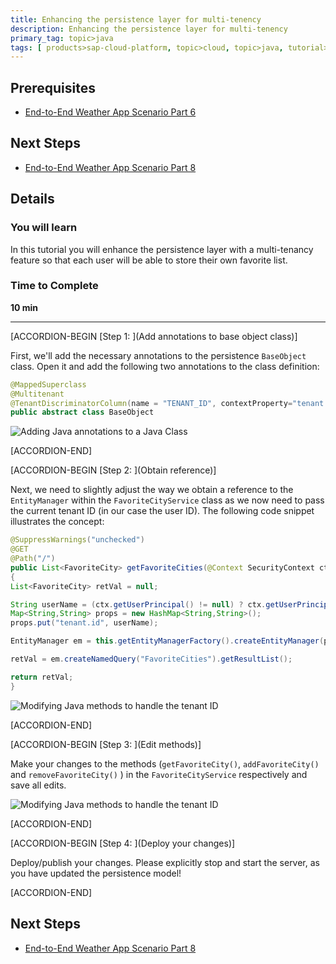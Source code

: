 ```yaml
---
title: Enhancing the persistence layer for multi-tenency
description: Enhancing the persistence layer for multi-tenency
primary_tag: topic>java
tags: [ products>sap-cloud-platform, topic>cloud, topic>java, tutorial>intermediate]
---
```


## Prerequisites  
- [End-to-End Weather App Scenario Part 6](http://www.sap.com/developer/tutorials/hcp-java-weatherapp-part6.html)

## Next Steps
- [End-to-End Weather App Scenario Part 8](http://www.sap.com/developer/tutorials/hcp-java-weatherapp-part8.html)

## Details
### You will learn  
In this tutorial you will enhance the persistence layer with a multi-tenancy feature so that each user will be able to store their own favorite list.

### Time to Complete
**10 min**

---


[ACCORDION-BEGIN [Step 1: ](Add annotations to base object class)]

First, we'll add the necessary annotations to the persistence `BaseObject` class. Open it and add the following two annotations to the class definition:

```java
@MappedSuperclass
@Multitenant
@TenantDiscriminatorColumn(name = "TENANT_ID", contextProperty="tenant.id")
public abstract class BaseObject
```

![Adding Java annotations to a Java Class](https://raw.githubusercontent.com/SAPDocuments/Tutorials/master/tutorials/hcp-java-weatherapp-part7/e2e_07-1.png)


[ACCORDION-END]

[ACCORDION-BEGIN [Step 2: ](Obtain reference)]

Next, we need to slightly adjust the way we obtain a reference to the `EntityManager` within the `FavoriteCityService` class as we now need to pass the current tenant ID (in our case the user ID). The following code snippet illustrates the concept:

```java
@SuppressWarnings("unchecked")
@GET
@Path("/")
public List<FavoriteCity> getFavoriteCities(@Context SecurityContext ctx)
{
List<FavoriteCity> retVal = null;

String userName = (ctx.getUserPrincipal() != null) ? ctx.getUserPrincipal().getName() : "anonymous";
Map<String,String> props = new HashMap<String,String>();
props.put("tenant.id", userName);

EntityManager em = this.getEntityManagerFactory().createEntityManager(props);

retVal = em.createNamedQuery("FavoriteCities").getResultList();

return retVal;
}
```
![Modifying Java methods to handle the tenant ID](https://raw.githubusercontent.com/SAPDocuments/Tutorials/master/tutorials/hcp-java-weatherapp-part7/e2e_07-2.png)


[ACCORDION-END]

[ACCORDION-BEGIN [Step 3: ](Edit methods)]

Make your changes to the methods (`getFavoriteCity()`, `addFavoriteCity()` and `removeFavoriteCity()` ) in the `FavoriteCityService` respectively and save all edits.

![Modifying Java methods to handle the tenant ID](https://raw.githubusercontent.com/SAPDocuments/Tutorials/master/tutorials/hcp-java-weatherapp-part7/e2e_07-3.png)


[ACCORDION-END]

[ACCORDION-BEGIN [Step 4: ](Deploy your changes)]

Deploy/publish your changes. Please explicitly stop and start the server, as you have updated the persistence model!


[ACCORDION-END]



## Next Steps
- [End-to-End Weather App Scenario Part 8](http://www.sap.com/developer/tutorials/hcp-java-weatherapp-part8.html)
